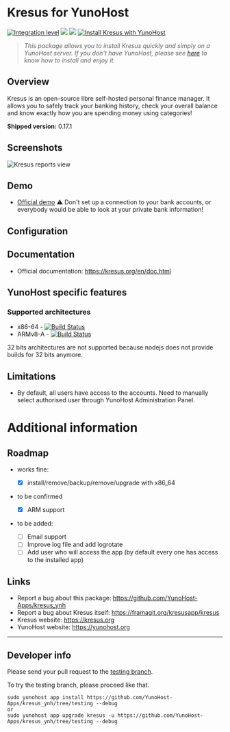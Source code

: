 # Kresus for YunoHost

[![Integration level](https://dash.yunohost.org/integration/kresus.svg)](https://dash.yunohost.org/appci/app/kresus) ![](https://ci-apps.yunohost.org/ci/badges/kresus.status.svg) ![](https://ci-apps.yunohost.org/ci/badges/kresus.maintain.svg)
[![Install Kresus with YunoHost](https://install-app.yunohost.org/install-with-yunohost.png)](https://install-app.yunohost.org/?app=kresus)

> *This package allows you to install Kresus quickly and simply on a YunoHost server.
If you don't have YunoHost, please see [here](https://yunohost.org/#/install) to know how to install and enjoy it.*

## Overview

Kresus is an open-source libre self-hosted personal finance manager. It allows you to safely track your banking history, check your overall balance and know exactly how you are spending money using categories!

**Shipped version:** 0.17.1

## Screenshots

![Kresus reports view](https://kresus.org/images/pages/view-all-accounts.png?20200420)

## Demo

* [Official demo](https://kresus.org/en/demo.html) ⚠️ Don't set up a connection to your bank accounts, or everybody would be able to look at your private bank information!

## Configuration

## Documentation

* Official documentation: https://kresus.org/en/doc.html

## YunoHost specific features

### Supported architectures

* x86-64 - [![Build Status](https://ci-apps.yunohost.org/ci/logs/kresus%20%28Apps%29.svg)](https://ci-apps.yunohost.org/ci/apps/kresus/)
* ARMv8-A - [![Build Status](https://ci-apps-arm.yunohost.org/ci/logs/kresus%20%28Apps%29.svg)](https://ci-apps-arm.yunohost.org/ci/apps/kresus/)

32 bits architectures are not supported because nodejs does not provide builds for 32 bits anymore.

## Limitations

* By default, all users have access to the accounts. Need to manually select authorised user through YunoHost Administration Panel.

# Additional information

## Roadmap

* works fine:

  * [x] install/remove/backup/remove/upgrade with x86_64

* to be confirmed
  * [x] ARM support

* to be added:
  * [ ] Email support
  * [ ] Improve log file and add logrotate
  * [ ] Add user who will access the app (by default every one has access to the installed app)

## Links

 * Report a bug about this package: https://github.com/YunoHost-Apps/kresus_ynh
 * Report a bug about Kresus itself: https://framagit.org/kresusapp/kresus
 * Kresus website: https://kresus.org
 * YunoHost website: https://yunohost.org

---

## Developer info

Please send your pull request to the [testing branch](https://github.com/YunoHost-Apps/kresus_ynh/tree/testing).

To try the testing branch, please proceed like that.
```
sudo yunohost app install https://github.com/YunoHost-Apps/kresus_ynh/tree/testing --debug
or
sudo yunohost app upgrade kresus -u https://github.com/YunoHost-Apps/kresus_ynh/tree/testing --debug
```
